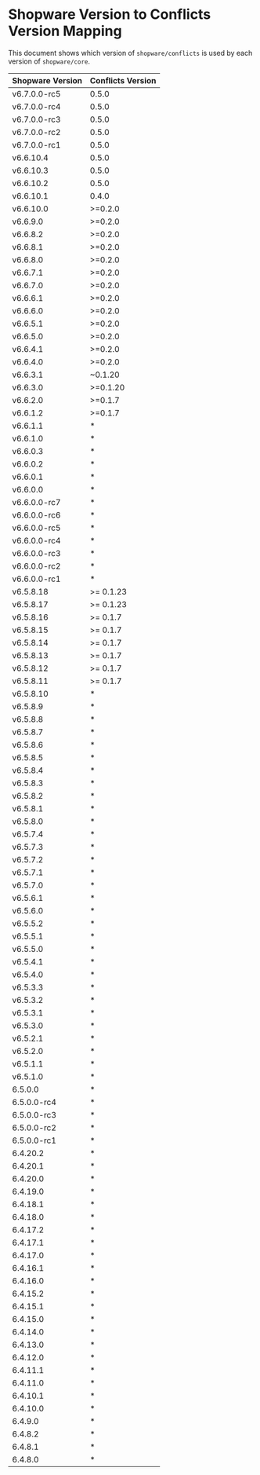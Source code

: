 # Shopware Version to Conflicts Version Mapping

This document shows which version of `shopware/conflicts` is used by each version of `shopware/core`.

| Shopware Version | Conflicts Version |
|-----------------|-------------------|
| v6.7.0.0-rc5 | 0.5.0 |
| v6.7.0.0-rc4 | 0.5.0 |
| v6.7.0.0-rc3 | 0.5.0 |
| v6.7.0.0-rc2 | 0.5.0 |
| v6.7.0.0-rc1 | 0.5.0 |
| v6.6.10.4 | 0.5.0 |
| v6.6.10.3 | 0.5.0 |
| v6.6.10.2 | 0.5.0 |
| v6.6.10.1 | 0.4.0 |
| v6.6.10.0 | >=0.2.0 |
| v6.6.9.0 | >=0.2.0 |
| v6.6.8.2 | >=0.2.0 |
| v6.6.8.1 | >=0.2.0 |
| v6.6.8.0 | >=0.2.0 |
| v6.6.7.1 | >=0.2.0 |
| v6.6.7.0 | >=0.2.0 |
| v6.6.6.1 | >=0.2.0 |
| v6.6.6.0 | >=0.2.0 |
| v6.6.5.1 | >=0.2.0 |
| v6.6.5.0 | >=0.2.0 |
| v6.6.4.1 | >=0.2.0 |
| v6.6.4.0 | >=0.2.0 |
| v6.6.3.1 | ~0.1.20 |
| v6.6.3.0 | >=0.1.20 |
| v6.6.2.0 | >=0.1.7 |
| v6.6.1.2 | >=0.1.7 |
| v6.6.1.1 | * |
| v6.6.1.0 | * |
| v6.6.0.3 | * |
| v6.6.0.2 | * |
| v6.6.0.1 | * |
| v6.6.0.0 | * |
| v6.6.0.0-rc7 | * |
| v6.6.0.0-rc6 | * |
| v6.6.0.0-rc5 | * |
| v6.6.0.0-rc4 | * |
| v6.6.0.0-rc3 | * |
| v6.6.0.0-rc2 | * |
| v6.6.0.0-rc1 | * |
| v6.5.8.18 | >= 0.1.23 |
| v6.5.8.17 | >= 0.1.23 |
| v6.5.8.16 | >= 0.1.7 |
| v6.5.8.15 | >= 0.1.7 |
| v6.5.8.14 | >= 0.1.7 |
| v6.5.8.13 | >= 0.1.7 |
| v6.5.8.12 | >= 0.1.7 |
| v6.5.8.11 | >= 0.1.7 |
| v6.5.8.10 | * |
| v6.5.8.9 | * |
| v6.5.8.8 | * |
| v6.5.8.7 | * |
| v6.5.8.6 | * |
| v6.5.8.5 | * |
| v6.5.8.4 | * |
| v6.5.8.3 | * |
| v6.5.8.2 | * |
| v6.5.8.1 | * |
| v6.5.8.0 | * |
| v6.5.7.4 | * |
| v6.5.7.3 | * |
| v6.5.7.2 | * |
| v6.5.7.1 | * |
| v6.5.7.0 | * |
| v6.5.6.1 | * |
| v6.5.6.0 | * |
| v6.5.5.2 | * |
| v6.5.5.1 | * |
| v6.5.5.0 | * |
| v6.5.4.1 | * |
| v6.5.4.0 | * |
| v6.5.3.3 | * |
| v6.5.3.2 | * |
| v6.5.3.1 | * |
| v6.5.3.0 | * |
| v6.5.2.1 | * |
| v6.5.2.0 | * |
| v6.5.1.1 | * |
| v6.5.1.0 | * |
| 6.5.0.0 | * |
| 6.5.0.0-rc4 | * |
| 6.5.0.0-rc3 | * |
| 6.5.0.0-rc2 | * |
| 6.5.0.0-rc1 | * |
| 6.4.20.2 | * |
| 6.4.20.1 | * |
| 6.4.20.0 | * |
| 6.4.19.0 | * |
| 6.4.18.1 | * |
| 6.4.18.0 | * |
| 6.4.17.2 | * |
| 6.4.17.1 | * |
| 6.4.17.0 | * |
| 6.4.16.1 | * |
| 6.4.16.0 | * |
| 6.4.15.2 | * |
| 6.4.15.1 | * |
| 6.4.15.0 | * |
| 6.4.14.0 | * |
| 6.4.13.0 | * |
| 6.4.12.0 | * |
| 6.4.11.1 | * |
| 6.4.11.0 | * |
| 6.4.10.1 | * |
| 6.4.10.0 | * |
| 6.4.9.0 | * |
| 6.4.8.2 | * |
| 6.4.8.1 | * |
| 6.4.8.0 | * |
